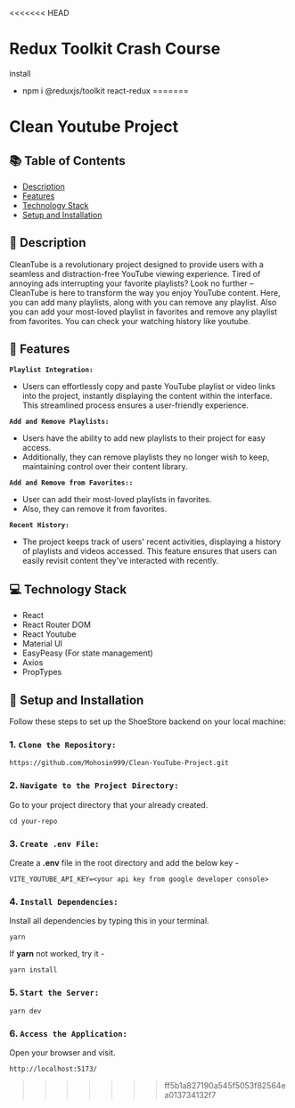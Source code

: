 <<<<<<< HEAD
# Redux Toolkit Crash Course

install

- npm i @reduxjs/toolkit react-redux
=======
# Clean Youtube Project

## 📚 Table of Contents

- [Description](#-description)
- [Features](#-features)
- [Technology Stack](#-technology-stack)
- [Setup and Installation](#-setup-and-installation)

## 📖 Description

CleanTube is a revolutionary project designed to provide users with a seamless and distraction-free YouTube viewing experience. Tired of annoying ads interrupting your favorite playlists? Look no further – CleanTube is here to transform the way you enjoy YouTube content. Here, you can add many playlists, along with you can remove any playlist. Also you can add your most-loved playlist in favorites and remove any playlist from favorites. You can check your watching history like youtube.

## 🔆 Features

**`Playlist Integration:`**

- Users can effortlessly copy and paste YouTube playlist or video links into the project, instantly displaying the content within the interface. This streamlined process ensures a user-friendly experience.

**`Add and Remove Playlists:`**

- Users have the ability to add new playlists to their project for easy access.
- Additionally, they can remove playlists they no longer wish to keep, maintaining control over their content library.

**`Add and Remove from Favorites::`**

- User can add their most-loved playlists in favorites.
- Also, they can remove it from favorites.

**`Recent History:`**

- The project keeps track of users' recent activities, displaying a history of playlists and videos accessed. This feature ensures that users can easily revisit content they've interacted with recently.

## 💻 Technology Stack

- React
- React Router DOM
- React Youtube
- Material UI
- EasyPeasy (For state management)
- Axios
- PropTypes

## 🚀 Setup and Installation

Follow these steps to set up the ShoeStore backend on your local machine:

### 1. `Clone the Repository:`

```
https://github.com/Mohosin999/Clean-YouTube-Project.git
```

### 2. `Navigate to the Project Directory:`

Go to your project directory that your already created.

```
cd your-repo
```

### 3. `Create .env File:`

Create a **.env** file in the root directory and add the below key -

```
VITE_YOUTUBE_API_KEY=<your api key from google developer console>
```

### 4. `Install Dependencies:`

Install all dependencies by typing this in your terminal.

```
yarn
```

If **yarn** not worked, try it -

```
yarn install
```

### 5. `Start the Server:`

```
yarn dev
```

### 6. `Access the Application:`

Open your browser and visit.

```
http://localhost:5173/
```
>>>>>>> ff5b1a827190a545f5053f82564ea013734132f7
